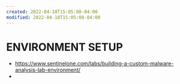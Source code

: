 ```yaml
---
created: 2022-04-18T15:05:08-04:00
modified: 2022-04-18T15:05:08-04:00
---
```


# ENVIRONMENT SETUP

- https://www.sentinelone.com/labs/building-a-custom-malware-analysis-lab-environment/
-
